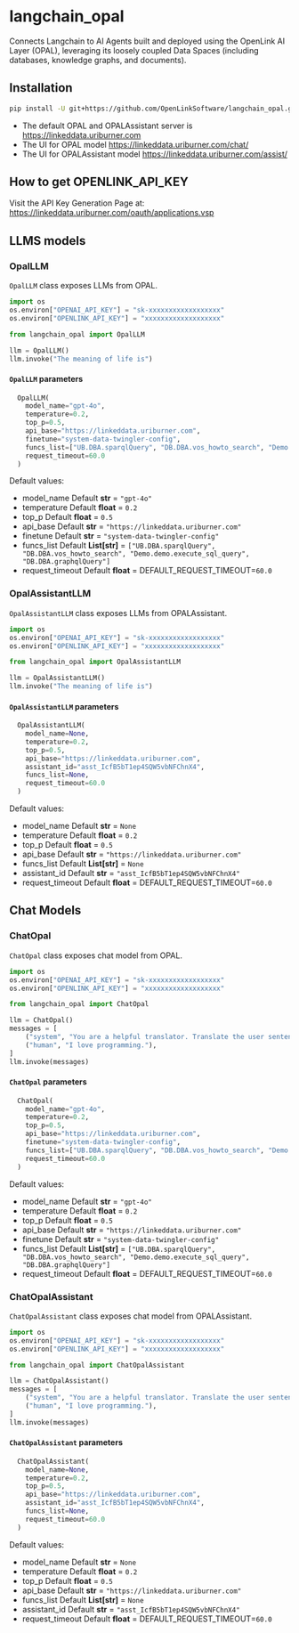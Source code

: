 # langchain_opal
Connects Langchain to AI Agents built and deployed using the OpenLink AI Layer (OPAL), leveraging its loosely coupled Data Spaces (including databases, knowledge graphs, and documents).


## Installation

```bash
pip install -U git+https://github.com/OpenLinkSoftware/langchain_opal.git

```

- The default OPAL and OPALAssistant server is https://linkeddata.uriburner.com
- The UI for OPAL model  https://linkeddata.uriburner.com/chat/
- The UI for OPALAssistant model  https://linkeddata.uriburner.com/assist/


## How to get OPENLINK_API_KEY
Visit the API Key Generation Page at: https://linkeddata.uriburner.com/oauth/applications.vsp

## LLMS models

### OpalLLM
`OpalLLM` class exposes LLMs from OPAL.

```python
import os
os.environ["OPENAI_API_KEY"] = "sk-xxxxxxxxxxxxxxxxxx"
os.environ["OPENLINK_API_KEY"] = "xxxxxxxxxxxxxxxxxxx"

from langchain_opal import OpalLLM

llm = OpalLLM()
llm.invoke("The meaning of life is")
```

#### `OpalLLM` parameters 
```python
  OpalLLM(
    model_name="gpt-4o",
    temperature=0.2,
    top_p=0.5,
    api_base="https://linkeddata.uriburner.com",
    finetune="system-data-twingler-config",
    funcs_list=["UB.DBA.sparqlQuery", "DB.DBA.vos_howto_search", "Demo.demo.execute_sql_query", "DB.DBA.graphqlQuery"],
    request_timeout=60.0
  )
```
 Default values:
- model_name       Default **str** = `"gpt-4o"`
- temperature      Default **float** = `0.2`
- top_p            Default **float** = `0.5`
- api_base         Default **str** = `"https://linkeddata.uriburner.com"`
- finetune         Default **str** = `"system-data-twingler-config"`
- funcs_list       Default **List[str]** = `["UB.DBA.sparqlQuery", "DB.DBA.vos_howto_search", "Demo.demo.execute_sql_query", "DB.DBA.graphqlQuery"]`
- request_timeout  Default **float** = DEFAULT_REQUEST_TIMEOUT=`60.0`


### OpalAssistantLLM
`OpalAssistantLLM` class exposes LLMs from OPALAssistant.

```python
import os
os.environ["OPENAI_API_KEY"] = "sk-xxxxxxxxxxxxxxxxxx"
os.environ["OPENLINK_API_KEY"] = "xxxxxxxxxxxxxxxxxxx"

from langchain_opal import OpalAssistantLLM

llm = OpalAssistantLLM()
llm.invoke("The meaning of life is")
```

#### `OpalAssistantLLM` parameters 
```python
  OpalAssistantLLM(
    model_name=None,
    temperature=0.2,
    top_p=0.5,
    api_base="https://linkeddata.uriburner.com",
    assistant_id="asst_IcfB5bT1ep4SQW5vbNFChnX4",
    funcs_list=None,
    request_timeout=60.0
  )
```
 Default values:
- model_name       Default **str** = `None`
- temperature      Default **float** = `0.2`
- top_p            Default **float** = `0.5`
- api_base         Default **str** = `"https://linkeddata.uriburner.com"`
- funcs_list       Default **List[str]** =  `None`
- assistant_id     Default **str** = `"asst_IcfB5bT1ep4SQW5vbNFChnX4"`
- request_timeout  Default **float** = DEFAULT_REQUEST_TIMEOUT=`60.0`


## Chat Models
### ChatOpal
`ChatOpal` class exposes chat model from OPAL.

```python
import os
os.environ["OPENAI_API_KEY"] = "sk-xxxxxxxxxxxxxxxxxx"
os.environ["OPENLINK_API_KEY"] = "xxxxxxxxxxxxxxxxxxx"

from langchain_opal import ChatOpal

llm = ChatOpal()
messages = [
    ("system", "You are a helpful translator. Translate the user sentence to French."),
    ("human", "I love programming."),
]
llm.invoke(messages)

```

#### `ChatOpal` parameters 
```python
  ChatOpal(
    model_name="gpt-4o",
    temperature=0.2,
    top_p=0.5,
    api_base="https://linkeddata.uriburner.com",
    finetune="system-data-twingler-config",
    funcs_list=["UB.DBA.sparqlQuery", "DB.DBA.vos_howto_search", "Demo.demo.execute_sql_query", "DB.DBA.graphqlQuery"],
    request_timeout=60.0
  )
```
 Default values:
- model_name       Default **str** = `"gpt-4o"`
- temperature      Default **float** = `0.2`
- top_p            Default **float** = `0.5`
- api_base         Default **str** = `"https://linkeddata.uriburner.com"`
- finetune         Default **str** = `"system-data-twingler-config"`
- funcs_list       Default **List[str]** = `["UB.DBA.sparqlQuery", "DB.DBA.vos_howto_search", "Demo.demo.execute_sql_query", "DB.DBA.graphqlQuery"]`
- request_timeout  Default **float** = DEFAULT_REQUEST_TIMEOUT=`60.0`




### ChatOpalAssistant
`ChatOpalAssistant` class exposes chat model from OPALAssistant.

```python
import os
os.environ["OPENAI_API_KEY"] = "sk-xxxxxxxxxxxxxxxxxx"
os.environ["OPENLINK_API_KEY"] = "xxxxxxxxxxxxxxxxxxx"

from langchain_opal import ChatOpalAssistant

llm = ChatOpalAssistant()
messages = [
    ("system", "You are a helpful translator. Translate the user sentence to French."),
    ("human", "I love programming."),
]
llm.invoke(messages)
```

#### `ChatOpalAssistant` parameters 
```python
  ChatOpalAssistant(
    model_name=None,
    temperature=0.2,
    top_p=0.5,
    api_base="https://linkeddata.uriburner.com",
    assistant_id="asst_IcfB5bT1ep4SQW5vbNFChnX4",
    funcs_list=None,
    request_timeout=60.0
  )
```
 Default values:
- model_name       Default **str** = `None`
- temperature      Default **float** = `0.2`
- top_p            Default **float** = `0.5`
- api_base         Default **str** = `"https://linkeddata.uriburner.com"`
- funcs_list       Default **List[str]** = `None`
- assistant_id     Default **str** = `"asst_IcfB5bT1ep4SQW5vbNFChnX4"`
- request_timeout  Default **float** = DEFAULT_REQUEST_TIMEOUT=`60.0`



